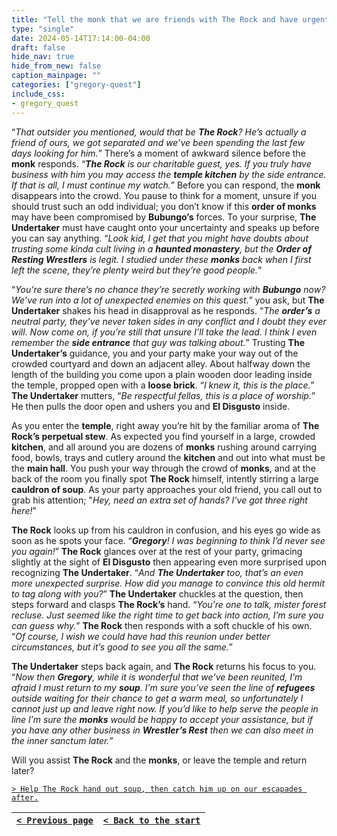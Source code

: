 ```yaml
---
title: "Tell the monk that we are friends with The Rock and have urgent business with him."
type: "single"
date: 2024-05-14T17:14:00-04:00
draft: false
hide_nav: true
hide_from_new: false
caption_mainpage: ""
categories: ["gregory-quest"]
include_css:
- gregory_quest
---
```


“*That outsider you mentioned, would that be **The Rock**? He’s actually a friend of ours, we got separated and we’ve been spending the last few days looking for him.*” There’s a moment of awkward silence before the **monk** responds. “***The Rock** is our charitable guest, yes. If you truly have business with him you may access the **temple kitchen** by the side entrance. If that is all, I must continue my watch.*” Before you can respond, the **monk** disappears into the crowd. You pause to think for a moment, unsure if you should trust such an odd individual; you don’t know if this **order of monks** may have been compromised by **Bubungo’s** forces. To your surprise, **The Undertaker** must have caught onto your uncertainty and speaks up before you can say anything. “*Look kid, I get that you might have doubts about trusting some kinda cult living in a **haunted monastery**, but the **Order of Resting Wrestlers** is legit. I studied under these **monks** back when I first left the scene, they’re plenty weird but they’re good people.*”

“*You’re sure there’s no chance they’re secretly working with **Bubungo** now? We’ve run into a lot of unexpected enemies on this quest.*” you ask, but **The Undertaker** shakes his head in disapproval as he responds. “*The **order’s** a neutral party, they’ve never taken sides in any conflict and I doubt they ever will. Now come on, if you’re still that unsure I’ll take the lead. I think I even remember the **side entrance** that guy was talking about.*” Trusting **The Undertaker’s** guidance, you and your party make your way out of the crowded courtyard and down an adjacent alley. About halfway down the length of the building you come upon a plain wooden door leading inside the temple, propped open with a **loose brick**. “*I knew it, this is the place.*” **The Undertaker** mutters, “*Be respectful fellas, this is a place of worship.*” He then pulls the door open and ushers you and **El Disgusto** inside.

As you enter the **temple**, right away you’re hit by the familiar aroma of **The Rock’s perpetual stew**. As expected you find yourself in a large, crowded **kitchen**, and all around you are dozens of **monks** rushing around carrying food, bowls, trays and cutlery around the **kitchen** and out into what must be the **main hall**. You push your way through the crowd of **monks**, and at the back of the room you finally spot **The Rock** himself, intently stirring a large **cauldron of soup**. As your party approaches your old friend, you call out to grab his attention; "*Hey, need an extra set of hands? I've got three right here!*"

**The Rock** looks up from his cauldron in confusion, and his eyes go wide as soon as he spots your face. “***Gregory**! I was beginning to think I’d never see you again!*” **The Rock** glances over at the rest of your party, grimacing slightly at the sight of **El Disgusto** then appearing even more surprised upon recognizing **The Undertaker**. “*And **The Undertaker** too, that’s an even more unexpected surprise. How did you manage to convince this old hermit to tag along with you?*” **The Undertaker** chuckles at the question, then steps forward and clasps **The Rock’s** hand. “*You’re one to talk, mister forest recluse. Just seemed like the right time to get back into action, I’m sure you can guess why.*” **The Rock** then responds with a soft chuckle of his own. “*Of course, I wish we could have had this reunion under better circumstances, but it’s good to see you all the same.*”

**The Undertaker** steps back again, and **The Rock** returns his focus to you. “*Now then **Gregory**, while it is wonderful that we’ve been reunited, I’m afraid I must return to my **soup**. I’m sure you’ve seen the line of **refugees** outside waiting for their chance to get a warm meal, so unfortunately I cannot just up and leave right now. If you’d like to help serve the people in line I’m sure the **monks** would be happy to accept your assistance, but if you have any other business in **Wrestler’s Rest** then we can also meet in the inner sanctum later.*”

Will you assist **The Rock** and the **monks**, or leave the temple and return later?

[``> Help The Rock hand out soup, then catch him up on our escapades after.``](../110)

|[``< Previous page``](../108)|[``< Back to the start``](../)|
|---|---|